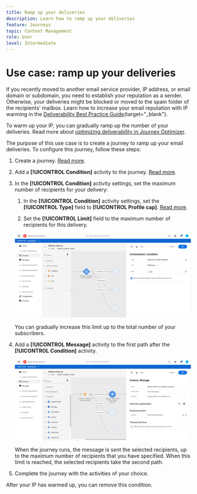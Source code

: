 ```yaml
---
title: Ramp up your deliveries
description: Learn how to ramp up your deliveries
feature: Journeys
topic: Content Management
role: User
level: Intermediate
---
```


# Use case: ramp up your deliveries

If you recently moved to another email service provider, IP address, or email domain or subdomain, you need to establish your reputation as a sender. Otherwise, your deliveries might be blocked or moved to the spam folder of the recipients' mailbox. Learn how to increase your email reputation with IP warming in the [Deliverability Best Practice Guide](https://experienceleague.adobe.com/docs/deliverability-learn/deliverability-best-practice-guide/additional-resources/generic-resources/increase-reputation-with-ip-warming.html){target="_blank"}.

To warm up your IP, you can gradually ramp up the number of your deliveries. Read more about [optimizing deliverability in Journey Optimizer](../deliverability.md).

The purpose of this use case is to create a journey to ramp up your email deliveries. To configure this journey, follow these steps:

1. Create a journey. [Read more](journey-gs.md).

1. Add a **[!UICONTROL Condition]** activity to the journey. [Read more](condition-activity.md).

1. In the **[!UICONTROL Condition]** activity settings, set the maximum number of recipients for your delivery:

   1. In the **[!UICONTROL Condition]** activity settings, set the **[!UICONTROL Type]** field to **[!UICONTROL Profile cap]**. [Read more](condition-activity.md#profile_cap).

   1. Set the **[!UICONTROL Limit]** field to the maximum number of recipients for this delivery.

    ![](../assets/profile-cap-condition.png)

      You can gradually increase this limit up to the total number of your subscribers.

1. Add a **[!UICONTROL Message]** activity to the first path after the **[!UICONTROL Condition]** activity.

    ![](../assets/ramp-up-deliveries-message.png)

    When the journey runs, the message is sent the selected recipients, up to the maximum number of recipients that you have specified. When this limit is reached, the selected recipients take the second path.

1. Complete the journey with the activities of your choice.

After your IP has warmed up, you can remove this condition.






